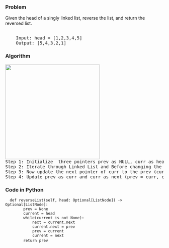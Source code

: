 <h3> Problem </h3>
Given the head of a singly linked list, reverse the list, and return the reversed list.

<pre>
    <img alt="" src="https://assets.leetcode.com/uploads/2021/03/05/160_example_1_1.png">
    Input: head = [1,2,3,4,5]
    Output: [5,4,3,2,1]
</pre>

<h3> Algorithm </h3>
<pre>
<img alt="" src="https://media.geeksforgeeks.org/wp-content/cdn-uploads/RGIF2.gif" width = "300" height = "300">
Step 1: Initialize  three pointers prev as NULL, curr as head, and next as NULL.
Step 2: Iterate through Linked List and Before changing the next of curr, store the next node (next = curr.next)
Step 3: Now update the next pointer of curr to the prev (curr.next = prev)
Step 4: Update prev as curr and curr as next (prev = curr, curr = next)
</pre>

<h3> Code in Python </h3>

<pre><code>  def reverseList(self, head: Optional[ListNode]) -> Optional[ListNode]:
        prev = None
        current = head
        while(current is not None):
            next = current.next
            current.next = prev
            prev = current
            current = next
        return prev </code> </pre>
